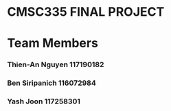 # CMSC335 FINAL PROJECT
# Team Members
### Thien-An Nguyen 117190182
### Ben Siripanich 116072984
### Yash Joon 117258301